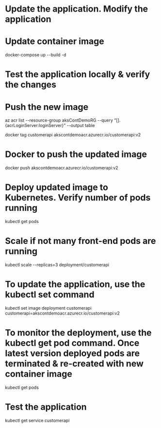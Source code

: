 # Update the application. Modify the application

# Update container image
docker-compose up --build -d

# Test the application locally & verify the changes

# Push the new image
az acr list --resource-group aksContDemoRG --query "[].{acrLoginServer:loginServer}" --output table

docker tag customerapi akscontdemoacr.azurecr.io/customerapi:v2

# Docker to push the updated image
docker push akscontdemoacr.azurecr.io/customerapi:v2

# Deploy updated image to Kubernetes. Verify number of pods running
kubectl get pods

# Scale if not many front-end pods are running
kubectl scale --replicas=3 deployment/customerapi

# To update the application, use the kubectl set command
kubectl set image deployment customerapi customerapi=akscontdemoacr.azurecr.io/customerapi:v2

# To monitor the deployment, use the kubectl get pod command. Once latest version deployed pods are terminated & re-created with new container image
kubectl get pods

# Test the application
kubectl get service customerapi